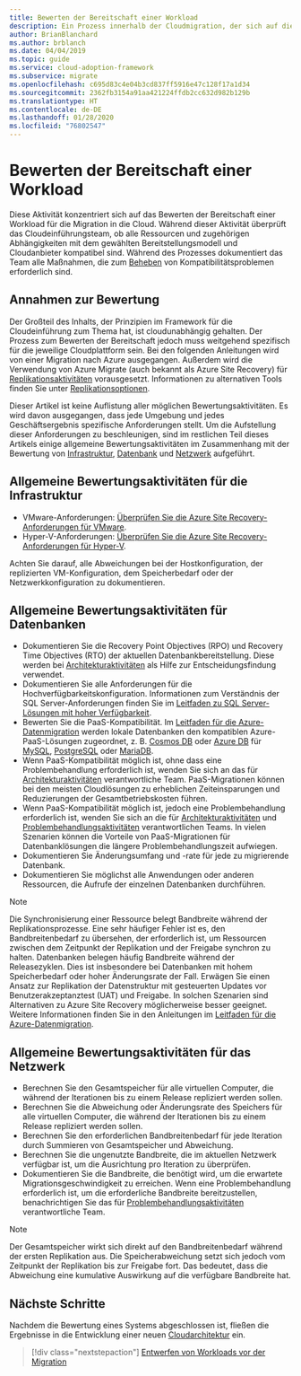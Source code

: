 ```yaml
---
title: Bewerten der Bereitschaft einer Workload
description: Ein Prozess innerhalb der Cloudmigration, der sich auf die Aufgaben der Migration von Workloads in die Cloud konzentriert.
author: BrianBlanchard
ms.author: brblanch
ms.date: 04/04/2019
ms.topic: guide
ms.service: cloud-adoption-framework
ms.subservice: migrate
ms.openlocfilehash: c695d83c4e04b3cd837ff5916e47c128f17a1d34
ms.sourcegitcommit: 2362fb3154a91aa421224ffdb2cc632d982b129b
ms.translationtype: HT
ms.contentlocale: de-DE
ms.lasthandoff: 01/28/2020
ms.locfileid: "76802547"
---
```

# <a name="evaluate-workload-readiness"></a>Bewerten der Bereitschaft einer Workload

Diese Aktivität konzentriert sich auf das Bewerten der Bereitschaft einer Workload für die Migration in die Cloud. Während dieser Aktivität überprüft das Cloudeinführungsteam, ob alle Ressourcen und zugehörigen Abhängigkeiten mit dem gewählten Bereitstellungsmodell und Cloudanbieter kompatibel sind. Während des Prozesses dokumentiert das Team alle Maßnahmen, die zum [Beheben](../migrate/remediate.md) von Kompatibilitätsproblemen erforderlich sind.

## <a name="evaluation-assumptions"></a>Annahmen zur Bewertung

Der Großteil des Inhalts, der Prinzipien im Framework für die Cloudeinführung zum Thema hat, ist cloudunabhängig gehalten. Der Prozess zum Bewerten der Bereitschaft jedoch muss weitgehend spezifisch für die jeweilige Cloudplattform sein. Bei den folgenden Anleitungen wird von einer Migration nach Azure ausgegangen. Außerdem wird die Verwendung von Azure Migrate (auch bekannt als Azure Site Recovery) für [Replikationsaktivitäten](../migrate/replicate.md) vorausgesetzt. Informationen zu alternativen Tools finden Sie unter [Replikationsoptionen](../migrate/replicate-options.md).

Dieser Artikel ist keine Auflistung aller möglichen Bewertungsaktivitäten. Es wird davon ausgegangen, dass jede Umgebung und jedes Geschäftsergebnis spezifische Anforderungen stellt. Um die Aufstellung dieser Anforderungen zu beschleunigen, sind im restlichen Teil dieses Artikels einige allgemeine Bewertungsaktivitäten im Zusammenhang mit der Bewertung von [Infrastruktur](#common-infrastructure-evaluation-activities), [Datenbank](#common-database-evaluation-activities) und [Netzwerk](#common-network-evaluation-activities) aufgeführt.

## <a name="common-infrastructure-evaluation-activities"></a>Allgemeine Bewertungsaktivitäten für die Infrastruktur

- VMware-Anforderungen: [Überprüfen Sie die Azure Site Recovery-Anforderungen für VMware](https://docs.microsoft.com/azure/site-recovery/vmware-physical-azure-support-matrix).
- Hyper-V-Anforderungen: [Überprüfen Sie die Azure Site Recovery-Anforderungen für Hyper-V](https://docs.microsoft.com/azure/site-recovery/hyper-v-azure-support-matrix).

Achten Sie darauf, alle Abweichungen bei der Hostkonfiguration, der replizierten VM-Konfiguration, dem Speicherbedarf oder der Netzwerkkonfiguration zu dokumentieren.

## <a name="common-database-evaluation-activities"></a>Allgemeine Bewertungsaktivitäten für Datenbanken

- Dokumentieren Sie die Recovery Point Objectives (RPO) und Recovery Time Objectives (RTO) der aktuellen Datenbankbereitstellung. Diese werden bei [Architekturaktivitäten](./architect.md) als Hilfe zur Entscheidungsfindung verwendet.
- Dokumentieren Sie alle Anforderungen für die Hochverfügbarkeitskonfiguration. Informationen zum Verständnis der SQL Server-Anforderungen finden Sie im [Leitfaden zu SQL Server-Lösungen mit hoher Verfügbarkeit](https://docs.microsoft.com/sql/sql-server/failover-clusters/high-availability-solutions-sql-server).
- Bewerten Sie die PaaS-Kompatibilität. Im [Leitfaden für die Azure-Datenmigration](https://datamigration.microsoft.com) werden lokale Datenbanken den kompatiblen Azure-PaaS-Lösungen zugeordnet, z. B. [Cosmos DB](https://docs.microsoft.com/azure/cosmos-db) oder [Azure DB](https://docs.microsoft.com/azure/sql-database) für [MySQL](https://docs.microsoft.com/azure/mysql), [PostgreSQL](https://docs.microsoft.com/azure/postgresql) oder [MariaDB](https://docs.microsoft.com/azure/mariadb).
- Wenn PaaS-Kompatibilität möglich ist, ohne dass eine Problembehandlung erforderlich ist, wenden Sie sich an das für [Architekturaktivitäten](./architect.md) verantwortliche Team. PaaS-Migrationen können bei den meisten Cloudlösungen zu erheblichen Zeiteinsparungen und Reduzierungen der Gesamtbetriebskosten führen.
- Wenn PaaS-Kompatibilität möglich ist, jedoch eine Problembehandlung erforderlich ist, wenden Sie sich an die für [Architekturaktivitäten](./architect.md) und [Problembehandlungsaktivitäten](../migrate/remediate.md) verantwortlichen Teams. In vielen Szenarien können die Vorteile von PaaS-Migrationen für Datenbanklösungen die längere Problembehandlungszeit aufwiegen.
- Dokumentieren Sie Änderungsumfang und -rate für jede zu migrierende Datenbank.
- Dokumentieren Sie möglichst alle Anwendungen oder anderen Ressourcen, die Aufrufe der einzelnen Datenbanken durchführen.

> [!NOTE]
> Die Synchronisierung einer Ressource belegt Bandbreite während der Replikationsprozesse. Eine sehr häufiger Fehler ist es, den Bandbreitenbedarf zu übersehen, der erforderlich ist, um Ressourcen zwischen dem Zeitpunkt der Replikation und der Freigabe synchron zu halten. Datenbanken belegen häufig Bandbreite während der Releasezyklen. Dies ist insbesondere bei Datenbanken mit hohem Speicherbedarf oder hoher Änderungsrate der Fall. Erwägen Sie einen Ansatz zur Replikation der Datenstruktur mit gesteuerten Updates vor Benutzerakzeptanztest (UAT) und Freigabe. In solchen Szenarien sind Alternativen zu Azure Site Recovery möglicherweise besser geeignet. Weitere Informationen finden Sie in den Anleitungen im [Leitfaden für die Azure-Datenmigration](https://datamigration.microsoft.com).

## <a name="common-network-evaluation-activities"></a>Allgemeine Bewertungsaktivitäten für das Netzwerk

- Berechnen Sie den Gesamtspeicher für alle virtuellen Computer, die während der Iterationen bis zu einem Release repliziert werden sollen.
- Berechnen Sie die Abweichung oder Änderungsrate des Speichers für alle virtuellen Computer, die während der Iterationen bis zu einem Release repliziert werden sollen.
- Berechnen Sie den erforderlichen Bandbreitenbedarf für jede Iteration durch Summieren von Gesamtspeicher und Abweichung.
- Berechnen Sie die ungenutzte Bandbreite, die im aktuellen Netzwerk verfügbar ist, um die Ausrichtung pro Iteration zu überprüfen.
- Dokumentieren Sie die Bandbreite, die benötigt wird, um die erwartete Migrationsgeschwindigkeit zu erreichen. Wenn eine Problembehandlung erforderlich ist, um die erforderliche Bandbreite bereitzustellen, benachrichtigen Sie das für [Problembehandlungsaktivitäten](../migrate/remediate.md) verantwortliche Team.

> [!NOTE]
> Der Gesamtspeicher wirkt sich direkt auf den Bandbreitenbedarf während der ersten Replikation aus. Die Speicherabweichung setzt sich jedoch vom Zeitpunkt der Replikation bis zur Freigabe fort. Das bedeutet, dass die Abweichung eine kumulative Auswirkung auf die verfügbare Bandbreite hat.

## <a name="next-steps"></a>Nächste Schritte

Nachdem die Bewertung eines Systems abgeschlossen ist, fließen die Ergebnisse in die Entwicklung einer neuen [Cloudarchitektur](./architect.md) ein.

> [!div class="nextstepaction"]
> [Entwerfen von Workloads vor der Migration](./architect.md)
